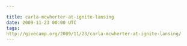 ```yaml
---

title: carla-mcwherter-at-ignite-lansing
date: 2009-11-23 00:00 UTC
tags: 
http://givecamp.org/2009/11/23/carla-mcwherter-at-ignite-lansing/
---
```



